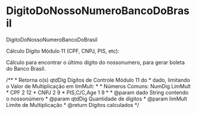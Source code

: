 # DigitoDoNossoNumeroBancoDoBrasil
DigitoDoNossoNumeroBancoDoBrasil


 Cálculo Dígito Módulo 11 (CPF, CNPJ, PIS, etc):
 
 Cálculo para encontrar o último dígito do nossonumero, para gerar boleta do Banco Brasil.
 
 
 /**
	 * Retorna o(s) qtdDig Dígitos de Controle Módulo 11 do
	 * dado, limitando o Valor de Multiplicação em limMult:
	 *
	 *     Números Comuns:            NumDig      LimMult
	 *       CPF                        2           12
	 *       CNPJ                       2            9
	 *       PIS,C/C,Age                1            9
	 *
	 * @param dado    String contendo o nossonúmero
	 * @param qtdDig  Quantidade de dígitos
	 * @param limMult Limite de Multiplicação
	 * @return Dígitos calculados
	 */
